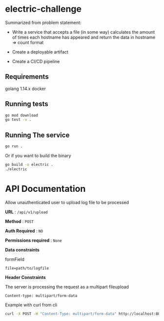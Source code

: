 # electric-challenge
Summarized from problem statement:

* Write a service that accepts a file
(in some way) calculates the amount of times each hostname has appeared and return
the data in hostname => count format

* Create a deployable artifact
* Create a CI/CD pipeline



## Requirements
golang 1.14.x
docker


## Running tests

```bash
go mod download
go test -v .
```

## Running The service
```bash
go run .
```

Or if you want to build the binary

```bash
go build -o electric .
./electric
```

# API Documentation

Allow unauthenticated user to upload log file to be processed

**URL** : `/api/v1/upload`

**Method** : `POST`

**Auth Required** : `NO`

**Permissions required** : `None`

**Data constraints**

formField
```
file=path/to/logfile
```

**Header Constraints**

The server is processing the request as a multipart fileupload

```
Content-type: multipart/form-data
```

Example with curl from cli

```bash
curl -X POST -H "Content-Type: multipart/form-data" http://localhost:8080/upload -F "file=@./fixtures/electric.log"
```
